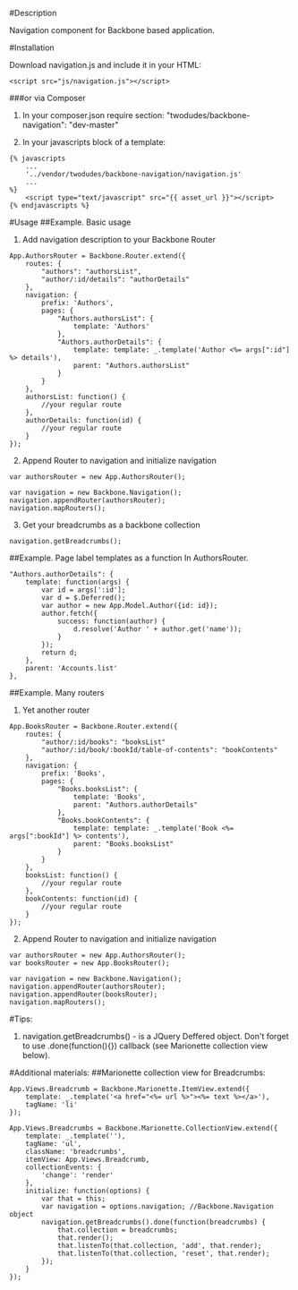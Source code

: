 #Description

Navigation component for Backbone based application.

#Installation

Download navigation.js and include it in your HTML:
```
<script src="js/navigation.js"></script>
```

###or via Composer
1) In your composer.json require section:
"twodudes/backbone-navigation": "dev-master"

2) In your javascripts block of a template:

```
{% javascripts
    ...
    '../vendor/twodudes/backbone-navigation/navigation.js'
    ...
%}
    <script type="text/javascript" src="{{ asset_url }}"></script>
{% endjavascripts %}
```

#Usage
##Example. Basic usage
1) Add navigation description to your Backbone Router

```
App.AuthorsRouter = Backbone.Router.extend({
    routes: {
        "authors": "authorsList",
        "author/:id/details": "authorDetails"
    },
    navigation: {
        prefix: 'Authors',
        pages: {
            "Authors.authorsList": {
                template: 'Authors'
            },
            "Authors.authorDetails": {
                template: template: _.template('Author <%= args[":id"] %> details'),
                parent: "Authors.authorsList"
            }
        }
    },
    authorsList: function() {
        //your regular route
    },
    authorDetails: function(id) {
        //your regular route
    }
});
```

2) Append Router to navigation and initialize navigation

```
var authorsRouter = new App.AuthorsRouter();

var navigation = new Backbone.Navigation();
navigation.appendRouter(authorsRouter);
navigation.mapRouters();
```

3) Get your breadcrumbs as a backbone collection
```
navigation.getBreadcrumbs();
```

##Example. Page label templates as a function
In AuthorsRouter.

```
"Authors.authorDetails": {
    template: function(args) {
        var id = args[':id'];
        var d = $.Deferred();
        var author = new App.Model.Author({id: id});
        author.fetch({
            success: function(author) {
                d.resolve('Author ' + author.get('name'));
            }
        });
        return d;
    },
    parent: 'Accounts.list'
},
```

##Example. Many routers
1) Yet another router

```
App.BooksRouter = Backbone.Router.extend({
    routes: {
        "author/:id/books": "booksList"
        "author/:id/book/:bookId/table-of-contents": "bookContents"
    },
    navigation: {
        prefix: 'Books',
        pages: {
            "Books.booksList": {
                template: 'Books',
                parent: "Authors.authorDetails"
            },
            "Books.bookContents": {
                template: template: _.template('Book <%= args[":bookId"] %> contents'),
                parent: "Books.booksList"
            }
        }
    },
    booksList: function() {
        //your regular route
    },
    bookContents: function(id) {
        //your regular route
    }
});
```

2) Append Router to navigation and initialize navigation

```
var authorsRouter = new App.AuthorsRouter();
var booksRouter = new App.BooksRouter();

var navigation = new Backbone.Navigation();
navigation.appendRouter(authorsRouter);
navigation.appendRouter(booksRouter);
navigation.mapRouters();
```


#Tips:
1) navigation.getBreadcrumbs() - is a JQuery Deffered object. Don't forget to use .done(function(){}) callback (see Marionette collection view below).

#Additional materials:
##Marionette collection view for Breadcrumbs:

```
App.Views.Breadcrumb = Backbone.Marionette.ItemView.extend({
    template: _.template('<a href="<%= url %>"><%= text %></a>'),
    tagName: 'li'
});

App.Views.Breadcrumbs = Backbone.Marionette.CollectionView.extend({
    template: _.template(''),
    tagName: 'ul',
    className: 'breadcrumbs',
    itemView: App.Views.Breadcrumb,
    collectionEvents: {
        'change': 'render'
    },
    initialize: function(options) {
        var that = this;
        var navigation = options.navigation; //Backbone.Navigation object
        navigation.getBreadcrumbs().done(function(breadcrumbs) {
            that.collection = breadcrumbs;
            that.render();
            that.listenTo(that.collection, 'add', that.render);
            that.listenTo(that.collection, 'reset', that.render);
        });
    }
});
```